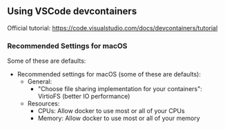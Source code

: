 ## Using VSCode devcontainers

Official tutorial: https://code.visualstudio.com/docs/devcontainers/tutorial

### Recommended Settings for macOS

Some of these are defaults:
 - Recommended settings for macOS (some of these are defaults):
    - General:
      - "Choose file sharing implementation for your containers": VirtioFS (better IO performance)
    - Resources:
      - CPUs: Allow docker to use most or all of your CPUs
      - Memory: Allow docker to use most or all of your memory
